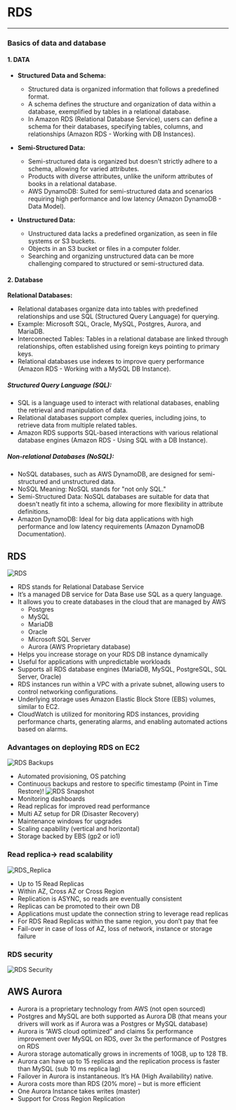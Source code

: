 # RDS

---
### Basics of data and database
#### 1. DATA
* **Structured Data and Schema:**

    * Structured data is organized information that follows a predefined format.
    * A schema defines the structure and organization of data within a database, exemplified by tables in a relational database.
    * In Amazon RDS (Relational Database Service), users can define a schema for their databases, specifying tables, columns, and relationships (Amazon RDS - Working with DB Instances).
* **Semi-Structured Data:** 
  * Semi-structured data is organized but doesn't strictly adhere to a schema, allowing for varied attributes.
  * Products with diverse attributes, unlike the uniform attributes of books in a relational database.
  * AWS DynamoDB: Suited for semi-structured data and scenarios requiring high performance and low latency (Amazon DynamoDB - Data Model). 
* **Unstructured Data:** 
  * Unstructured data lacks a predefined organization, as seen in file systems or S3 buckets.
  * Objects in an S3 bucket or files in a computer folder.
  * Searching and organizing unstructured data can be more challenging compared to structured or semi-structured data.
#### 2. Database
**Relational Databases:**
* Relational databases organize data into tables with predefined relationships and use SQL (Structured Query Language) for querying.
* Example: Microsoft SQL, Oracle, MySQL, Postgres, Aurora, and MariaDB.
* Interconnected Tables: Tables in a relational database are linked through relationships, often established using foreign keys pointing to primary keys.
* Relational databases use indexes to improve query performance (Amazon RDS - Working with a MySQL DB Instance).

##### Structured Query Language (SQL):
* SQL is a language used to interact with relational databases, enabling the retrieval and manipulation of data.
* Relational databases support complex queries, including joins, to retrieve data from multiple related tables.
* Amazon RDS supports SQL-based interactions with various relational database engines (Amazon RDS - Using SQL with a DB Instance).

##### Non-relational Databases (NoSQL):
* NoSQL databases, such as AWS DynamoDB, are designed for semi-structured and unstructured data.
* NoSQL Meaning: NoSQL stands for "not only SQL."
* Semi-Structured Data: NoSQL databases are suitable for data that doesn't neatly fit into a schema, allowing for more flexibility in attribute definitions.
* Amazon DynamoDB: Ideal for big data applications with high performance and low latency requirements (Amazon DynamoDB Documentation).

## RDS
![RDS](../Image/RDS.png)
* RDS stands for Relational Database Service
* It’s a managed DB service for Data Base use SQL as a query language.
* It allows you to create databases in the cloud that are managed by AWS
  * Postgres
  * MySQL
  * MariaDB
  * Oracle
  * Microsoft SQL Server
  * Aurora (AWS Proprietary database)
* Helps you increase storage on your RDS DB instance dynamically
* Useful for applications with unpredictable workloads
* Supports all RDS database engines (MariaDB, MySQL, PostgreSQL, SQL Server, Oracle)
* RDS instances run within a VPC with a private subnet, allowing users to control networking configurations.
* Underlying storage uses Amazon Elastic Block Store (EBS) volumes, similar to EC2.
* CloudWatch is utilized for monitoring RDS instances, providing performance charts, generating alarms, and enabling automated actions based on alarms.

### Advantages on deploying RDS on EC2
![RDS Backups](../Image/RDS_Backups.png)
* Automated provisioning, OS patching
* Continuous backups and restore to specific timestamp (Point in Time Restore)!
![RDS Snapshot](../Image/RDS_Snapshot.png)
* Monitoring dashboards
* Read replicas for improved read performance
* Multi AZ setup for DR (Disaster Recovery)
* Maintenance windows for upgrades
* Scaling capability (vertical and horizontal)
* Storage backed by EBS (gp2 or io1)

### Read replica-> read scalability
![RDS_Replica](../Image/RDS_replica.png)
* Up to 15 Read Replicas
* Within AZ, Cross AZ or Cross Region
* Replication is ASYNC, so reads are eventually consistent
* Replicas can be promoted to their own DB
* Applications must update the connection string to leverage read replicas
* For RDS Read Replicas within the same region, you don’t pay that fee
* Fail-over in case of loss of AZ, loss of network, instance or storage failure
### RDS security
![RDS Security](../Image/RDS_Security.png)
## AWS Aurora
* Aurora is a proprietary technology from AWS (not open sourced)
* Postgres and MySQL are both supported as Aurora DB (that means your drivers will work as if Aurora was a Postgres or MySQL database)
* Aurora is “AWS cloud optimized” and claims 5x performance improvement over MySQL on RDS, over 3x the performance of Postgres on RDS
* Aurora storage automatically grows in increments of 10GB, up to 128 TB.
* Aurora can have up to 15 replicas and the replication process is faster than MySQL (sub 10 ms replica lag)
* Failover in Aurora is instantaneous. It’s HA (High Availability) native.
* Aurora costs more than RDS (20% more) – but is more efficient
* One Aurora Instance takes writes (master)
* Support for Cross Region Replication